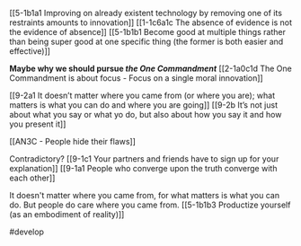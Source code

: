 [[5-1b1a1 Improving on already existent technology by removing one of its restraints amounts to innovation]]
[[1-1c6a1c The absence of evidence is not the evidence of absence]]
[[5-1b1b1 Become good at multiple things rather than being super good at one specific thing (the former is both easier and effective)]]

**Maybe why we should pursue *the One Commandment***
	[[2-1a0c1d The One Commandment is about focus - Focus on a single moral innovation]]

[[9-2a1 It doesn’t matter where you came from (or where you are); what matters is what you can do and where you are going]]
[[9-2b It’s not just about what you say or what yo do, but also about how you say it and how you present it]]

[[AN3C - People hide their flaws]]

Contradictory?
[[9-1c1 Your partners and friends have to sign up for your explanation]]
[[9-1a1 People who converge upon the truth converge with each other]]

It doesn't matter where you came from, for what matters is what you can do. But people do care where you came from.
[[5-1b1b3 Productize yourself (as an embodiment of reality)]]

#develop 